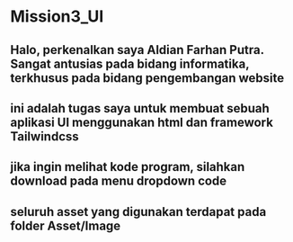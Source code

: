 # Mission3_UI

## Halo, perkenalkan saya Aldian Farhan Putra. Sangat antusias pada bidang informatika, terkhusus pada bidang pengembangan website

## ini adalah tugas saya untuk membuat sebuah aplikasi UI menggunakan html dan framework Tailwindcss

## jika ingin melihat kode program, silahkan download pada menu dropdown code

## seluruh asset yang digunakan terdapat pada folder Asset/Image
